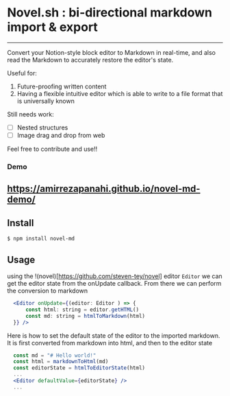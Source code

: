 # Novel.sh : bi-directional markdown import & export
---
Convert your Notion-style block editor to Markdown in real-time, and also read the Markdown to accurately restore the editor's state.

Useful for:
1. Future-proofing written content
2. Having a flexible intuitive editor which is able to write to a file format that is universally known

Still needs work:
- [ ] Nested structures
- [ ] Image drag and drop from web

Feel free to contribute and use!!

### Demo
https://amirrezapanahi.github.io/novel-md-demo/
---
## Install

```
$ npm install novel-md 
```

## Usage

using the !(novel)[https://github.com/steven-tey/novel] editor `Editor` we can get the editor state from the onUpdate callback. From there we can perform the conversion to markdown

```jsx
  <Editor onUpdate={(editor: Editor ) => {
      const html: string = editor.getHTML()
      const md: string = htmlToMarkdown(html)
  }} />
```

Here is how to set the default state of the editor to the imported markdown. It is first converted from markdown into html, and then to the editor state


```jsx
  const md = "# Hello world!"
  const html = markdownToHtml(md)
  const editorState = htmlToEditorState(html)
  ...
  <Editor defaultValue={editorState} />
  ...
```

